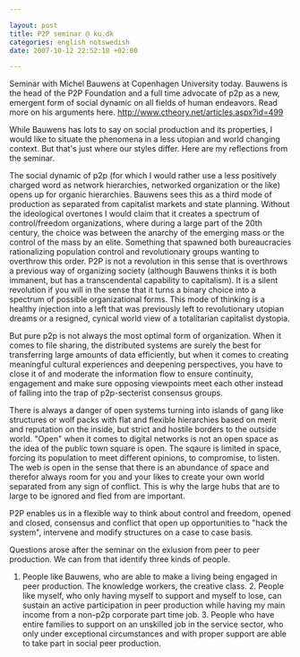 ```yaml
--- 

layout: post
title: P2P seminar @ ku.dk 
categories: english notswedish
date: 2007-10-12 22:52:18 +02:00 

---
```


Seminar with Michel Bauwens at Copenhagen University today. Bauwens is the head of the P2P Foundation and a full time advocate of p2p as a new, emergent form of social dynamic on all fields of human endeavors. Read more on his arguments here. http://www.ctheory.net/articles.aspx?id=499


While Bauwens has lots to say on social production and its properties, I would like to situate the phenomena in a less utopian and world changing context. But that's just where our styles differ. Here are my reflections from the seminar. 

The social dynamic of p2p (for which I would rather use a less positively charged word as network hierarchies, networked organization or the like) opens up for organic hierarchies. Bauwens sees this as a third mode of production as separated from capitalist markets and state planning. Without the ideological overtones I would claim that it creates a spectrum of control/freedom organizations, where during a large part of the 20th century, the choice was between the anarchy of the emerging mass or the control of the mass by an elite. Something that spawned both bureaucracies rationalizing population control and revolutionary groups wanting to overthrow this order. P2P is not a revolution in this sense that is overthrows a previous way of organizing society (although Bauwens thinks it is both immanent, but has a transcendental capability to capitalism). It is a silent revolution if you will in the sense that it turns a binary choice into a spectrum of possible organizational forms. This mode of thinking is a healthy injection into a left that was previously left to revolutionary utopian dreams or a resigned, cynical world view of a totalitarian capitalist dystopia.


But pure p2p is not always the most optimal form of organization. When it comes to file sharing, the distributed systems are surely the best for transferring large amounts of data efficiently, but when it comes to creating meaningful cultural experiences and deepening perspectives, you have to close it of and moderate the information flow to ensure continuity, engagement and make sure opposing viewpoints meet each other instead of falling into the trap of p2p-secterist consensus groups.


There is always a danger of open systems turning into islands of gang like structures or wolf packs with flat and flexible hierarchies based on merit and reputation on the inside, but strict and hostile borders to the outside world. "Open" when it comes to digital networks is not an open space as the idea of the public town square is open. The sqaure is limited in space, forcing its population to meet different opinions, to compromise, to listen. The web is open in the sense that there is an abundance of space and therefor always room for you and your likes to create your own world separated from any sign of conflict. This is why the large hubs that are to large to be ignored and fled from are important.


P2P enables us in a flexible way to think about control and freedom, opened and closed, consensus and conflict that open up opportunities to "hack the system", intervene and modify structures on a case to case basis. 

Questions arose after the seminar on the exlusion from peer to peer production. We can from that identify three kinds of people.

1. People like Bauwens, who are able to make a living being engaged in peer production. The knowledge workers, the creative class. 2. People like myself, who only having myself to support and myself to lose, can sustain an active participation in peer production while having my main income from a non-p2p corporate part time job. 3. People who have entire families to support on an unskilled job in the service sector, who only under exceptional circumstances and with proper support are able to take part in social peer production.


